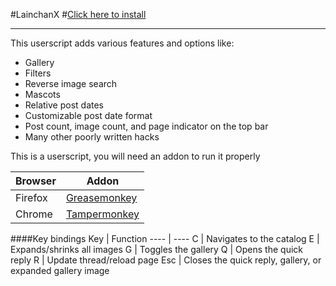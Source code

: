 #LainchanX
#[Click here to install](https://github.com/Pashe/lainchanX/raw/2-0_pure/8chan-x.user.js)

***

This userscript adds various features and options like:
 * Gallery
 * Filters
 * Reverse image search
 * Mascots
 * Relative post dates
 * Customizable post date format
 * Post count, image count, and page indicator on the top bar
 * Many other poorly written hacks

This is a userscript, you will need an addon to run it properly

Browser|Addon
----   |----
Firefox|[Greasemonkey](https://addons.mozilla.org/en-US/firefox/addon/greasemonkey/)
Chrome |[Tampermonkey](https://chrome.google.com/webstore/detail/tampermonkey/dhdgffkkebhmkfjojejmpbldmpobfkfo)

####Key bindings
Key     | Function
----    | ----
C       | Navigates to the catalog
E       | Expands/shrinks all images
G       | Toggles the gallery
Q       | Opens the quick reply
R       | Update thread/reload page
Esc     | Closes the quick reply, gallery, or expanded gallery image